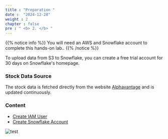```yaml
---
title : "Preparation "
date :  "2024-12-28"
weight : 2
chapter : false
pre : " <b> 2. </b> "
---
```


{{% notice info %}}
You will need an AWS and Snowflake account to complete this hands-on lab..
{{% /notice %}}

To upload data from S3 to Snowflake, you can create a free trial account for 30 days on Snowflake's homepage.

### Stock Data Source

The stock data is fetched directly from the website [Alphavantage](https://www.alphavantage.co/) and is updated continuously.

### Content
  - [Create IAM User](2.1-createec2/)
  - [Create Snowflake Account](2.2-createiamrole/)

![test](/images/arc-01.png)